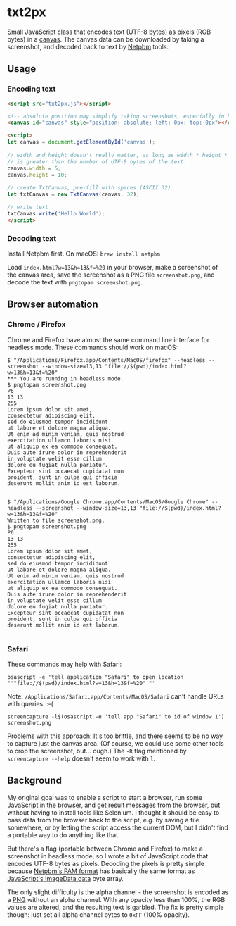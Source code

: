 # txt2px

Small JavaScript class that encodes text (UTF-8 bytes) as pixels (RGB bytes) in a [canvas](https://developer.mozilla.org/en-US/docs/Web/API/Canvas_API). The canvas data can be downloaded by taking a screenshot, and decoded back to text by [Netpbm](http://netpbm.sourceforge.net/) tools.

## Usage

### Encoding text

```html
<script src="txt2px.js"></script>

<!-- absolute position may simplify taking screenshots, especially in headless mode -->
<canvas id="canvas" style="position: absolute; left: 0px; top: 0px"></canvas>

<script>
let canvas = document.getElementById('canvas');
  
// width and height doesn't really matter, as long as width * height * 3
// is greater than the number of UTF-8 bytes of the text.
canvas.width = 5;
canvas.height = 10;
  
// create TxtCanvas, pre-fill with spaces (ASCII 32)
let txtCanvas = new TxtCanvas(canvas, 32);

// write text
txtCanvas.write('Hello World');
</script>
```

### Decoding text

Install Netpbm first. On macOS: `brew install netpbm`

Load `index.html?w=13&h=13&f=%20` in your browser, make a screenshot of the canvas area, save the screenshot as a PNG file `screenshot.png`, and decode the text with `pngtopam screenshot.png`.

## Browser automation

### Chrome / Firefox

Chrome and Firefox have almost the same command line interface for headless mode. These commands should work on macOS:

```
$ "/Applications/Firefox.app/Contents/MacOS/firefox" --headless --screenshot --window-size=13,13 "file://$(pwd)/index.html?w=13&h=13&f=%20"
*** You are running in headless mode.
$ pngtopam screenshot.png
P6
13 13
255
Lorem ipsum dolor sit amet,
consectetur adipiscing elit,
sed do eiusmod tempor incididunt
ut labore et dolore magna aliqua.
Ut enim ad minim veniam, quis nostrud
exercitation ullamco laboris nisi
ut aliquip ex ea commodo consequat.
Duis aute irure dolor in reprehenderit
in voluptate velit esse cillum
dolore eu fugiat nulla pariatur.
Excepteur sint occaecat cupidatat non
proident, sunt in culpa qui officia
deserunt mollit anim id est laborum.
                                                             
```

```
$ "/Applications/Google Chrome.app/Contents/MacOS/Google Chrome" --headless --screenshot --window-size=13,13 "file://$(pwd)/index.html?w=13&h=13&f=%20"
Written to file screenshot.png.
$ pngtopam screenshot.png
P6
13 13
255
Lorem ipsum dolor sit amet,
consectetur adipiscing elit,
sed do eiusmod tempor incididunt
ut labore et dolore magna aliqua.
Ut enim ad minim veniam, quis nostrud
exercitation ullamco laboris nisi
ut aliquip ex ea commodo consequat.
Duis aute irure dolor in reprehenderit
in voluptate velit esse cillum
dolore eu fugiat nulla pariatur.
Excepteur sint occaecat cupidatat non
proident, sunt in culpa qui officia
deserunt mollit anim id est laborum.
                                                             
```

### Safari

These commands may help with Safari:

```
osascript -e 'tell application "Safari" to open location "'"file://$(pwd)/index.html?w=13&h=13&f=%20"'"'
```

Note: `/Applications/Safari.app/Contents/MacOS/Safari` can't handle URLs with queries. :-(

```
screencapture -l$(osascript -e 'tell app "Safari" to id of window 1') screenshot.png 
```

Problems with this approach: It's too brittle, and there seems to be no way to capture just the canvas area. (Of course, we could use some other tools to crop the screenshot, but... ough.) The `-R` flag mentioned by `screencapture --help` doesn't seem to work with `l`.

## Background

My original goal was to enable a script to start a browser, run some JavaScript in the browser, and get result messages from the browser, but without having to install tools like Selenium. I thought it should be easy to pass data from the browser back to the script, e.g. by saving a file somewhere, or by letting the script access the current DOM, but I didn't find a portable way to do anything like that.

But there's a flag (portable between Chrome and Firefox) to make a screenshot in headless mode, so I wrote a bit of JavaScript code that encodes UTF-8 bytes as pixels. Decoding the pixels is pretty simple because [Netpbm's PAM format](http://netpbm.sourceforge.net/doc/pam.html) has basically the same format as [JavaScript's ImageData.data](https://developer.mozilla.org/en-US/docs/Web/API/ImageData/data) byte array.

The only slight difficulty is the alpha channel - the screenshot is encoded as a [PNG](https://en.wikipedia.org/wiki/Portable_Network_Graphics) without an alpha channel. With any opacity less than 100%, the RGB values are altered, and the resulting text is garbled. The fix is pretty simple though: just set all alpha channel bytes to `0xFF` (100% opacity).
